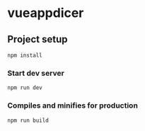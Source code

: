 # vueappdicer

## Project setup
```
npm install
```

### Start dev server
```
npm run dev
```

### Compiles and minifies for production
```
npm run build
```
